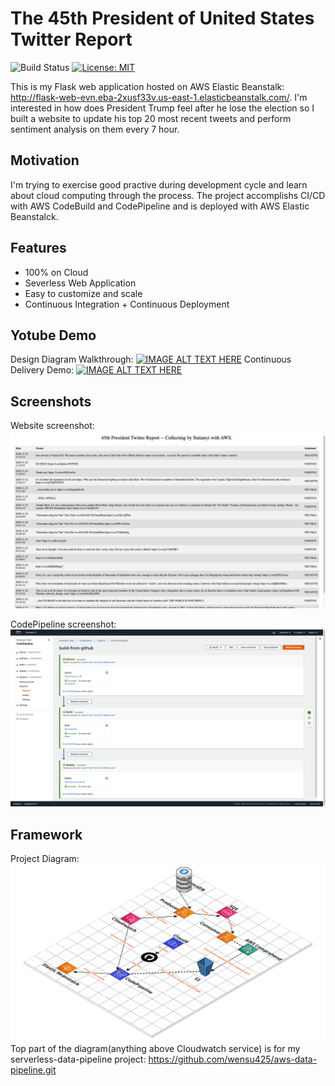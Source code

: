 # The 45th President of United States Twitter Report

![Build Status](https://codebuild.us-east-1.amazonaws.com/badges?uuid=eyJlbmNyeXB0ZWREYXRhIjoieWJldWpxN0xKbUlwNWJMdlh3UC80bE1GTTVtaTYzL1pndlNXVFBlSllZaU5Ed3l3aEM4L01SVzV4UnVXNlhxaURSSkFRNVVkWDRnU1lSNk5KQytMcnpFPSIsIml2UGFyYW1ldGVyU3BlYyI6IlpCSVlkWTh1enRsRFpEd2IiLCJtYXRlcmlhbFNldFNlcmlhbCI6MX0%3D&branch=main)
[![License: MIT](https://img.shields.io/badge/License-MIT-yellow.svg)](https://opensource.org/licenses/MIT)

This is my Flask web application hosted on AWS Elastic Beanstalk: http://flask-web-evn.eba-2xusf33v.us-east-1.elasticbeanstalk.com/. I'm interested in how does President Trump feel after he lose the election so I built a website to update his top 20 most recent tweets and perform sentiment analysis on them every 7 hour. 


## Motivation

I'm trying to exercise good practive during development cycle and learn about cloud computing through the process. The project accomplishs CI/CD with AWS CodeBuild and CodePipeline and is deployed with AWS Elastic Beanstalck.

## Features

- 100% on Cloud
- Severless Web Application 
- Easy to customize and scale
- Continuous Integration + Continuous Deployment

## Yotube Demo
Design Diagram Walkthrough:
[![IMAGE ALT TEXT HERE](https://img.youtube.com/vi/JpU8HdnKdXY/0.jpg)](https://www.youtube.com/watch?v=JpU8HdnKdXY)
Continuous Delivery Demo:
[![IMAGE ALT TEXT HERE](https://img.youtube.com/vi/TBxInq4186A/0.jpg)](https://www.youtube.com/watch?v=TBxInq4186A)

## Screenshots

Website screenshot:
![web page](./resources/2.png)

CodePipeline screenshot:
![CD](./resources/1.png)


## Framework

Project Diagram: 
![diagram](./resources/3.png "Diagram")
Top part of the diagram(anything above Cloudwatch service) is for my serverless-data-pipeline project: https://github.com/wensu425/aws-data-pipeline.git

